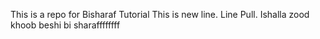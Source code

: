 This is a repo for Bisharaf Tutorial
This is new line.
Line Pull.
Ishalla zood khoob beshi bi sharaffffffff
